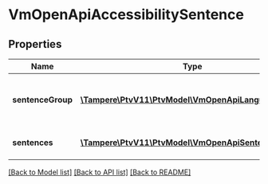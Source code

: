 # VmOpenApiAccessibilitySentence

## Properties
Name | Type | Description | Notes
------------ | ------------- | ------------- | -------------
**sentenceGroup** | [**\Tampere\PtvV11\PtvModel\VmOpenApiLanguageItem[]**](VmOpenApiLanguageItem.md) | List of localized sentence group names. | [optional] 
**sentences** | [**\Tampere\PtvV11\PtvModel\VmOpenApiSentenceValue[]**](VmOpenApiSentenceValue.md) | List of localized sentences. | [optional] 

[[Back to Model list]](../../README.md#documentation-for-models) [[Back to API list]](../../README.md#documentation-for-api-endpoints) [[Back to README]](../../README.md)

